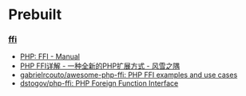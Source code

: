 Prebuilt
========
### [ffi](ffi.so)
- [PHP: FFI - Manual](https://www.php.net/manual/en/class.ffi.php)
- [PHP FFI详解 - 一种全新的PHP扩展方式 - 风雪之隅](https://www.laruence.com/2020/03/11/5475.html)
- [gabrielrcouto/awesome-php-ffi: PHP FFI examples and use cases](https://github.com/gabrielrcouto/awesome-php-ffi)
- [dstogov/php-ffi: PHP Foreign Function Interface](https://github.com/dstogov/php-ffi)
